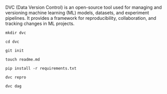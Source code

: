 DVC (Data Version Control) is an open-source tool used for managing and versioning machine learning (ML) models, datasets, and experiment pipelines. It provides a framework for reproducibility, collaboration, and tracking changes in ML projects.


```
mkdir dvc
```

```
cd dvc
```

```
git init 
```

```
touch readme.md
```

```
pip install -r requirements.txt
```

```
dvc repro
```

```
dvc dag
```